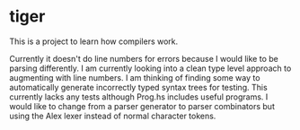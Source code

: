 # tiger

This is a project to learn how compilers work.

Currently it doesn't do line numbers for errors because I would like to be parsing differently.
I am currently looking into a clean type level approach to augmenting with line numbers.
I am thinking of finding some way to automatically generate incorrectly typed syntax trees for testing.
This currently lacks any tests although Prog.hs includes useful programs.
I would like to change from a parser generator to parser combinators but using the Alex lexer instead of normal character tokens.

